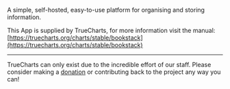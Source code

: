 A simple, self-hosted, easy-to-use platform for organising and storing information.

This App is supplied by TrueCharts, for more information visit the manual: [https://truecharts.org/charts/stable/bookstack](https://truecharts.org/charts/stable/bookstack)

---

TrueCharts can only exist due to the incredible effort of our staff.
Please consider making a [donation](https://truecharts.org/about/sponsor) or contributing back to the project any way you can!

